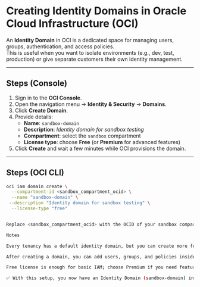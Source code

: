 # Creating Identity Domains in Oracle Cloud Infrastructure (OCI)

An **Identity Domain** in OCI is a dedicated space for managing users, groups, authentication, and access policies.  
This is useful when you want to isolate environments (e.g., dev, test, production) or give separate customers their own identity management.

---

## Steps (Console)

1. Sign in to the **OCI Console**.
2. Open the navigation menu → **Identity & Security** → **Domains**.
3. Click **Create Domain**.
4. Provide details:
   - **Name**: `sandbox-domain`
   - **Description**: *Identity domain for sandbox testing*
   - **Compartment**: select the `sandbox` compartment
   - **License type**: choose **Free** (or **Premium** for advanced features)
5. Click **Create** and wait a few minutes while OCI provisions the domain.

---

## Steps (OCI CLI)

```bash
oci iam domain create \
  --compartment-id <sandbox_compartment_ocid> \
  --name "sandbox-domain" \
 --description "Identity domain for sandbox testing" \
  --license-type "free"


Replace <sandbox_compartment_ocid> with the OCID of your sandbox compartment.

Notes

Every tenancy has a default identity domain, but you can create more for isolation or multi-tenant setups.

After creating a domain, you can add users, groups, and policies inside it.

Free license is enough for basic IAM; choose Premium if you need features like adaptive security and reporting.

✅ With this setup, you now have an Identity Domain (sandbox-domain) inside your sandbox compartment to manage users and resources securely.
